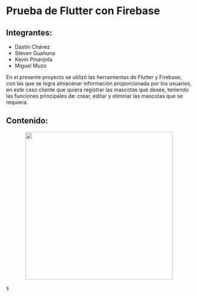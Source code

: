 # Prueba de Flutter con Firebase

## Integrantes: 
- Dastin Chávez
- Steven Guañuna
- Kevin Pinanjota
- Miguel Muzo

En el presente proyecto se utilizó las herramientas de Flutter y Firebase, con las que se logra almacenar información proporcionada por los usuarios, en este caso cliente que quiera registrar las mascotas que desee, teniendo las funciones principales de: crear, editar y eliminar las mascotas que se requiera.  

## Contenido: 

<p align="center"><img src ="blob:https://web.whatsapp.com/1ea9395f-3498-4f29-a3b0-efe7a2ff5dfb" width="400"/></p>
s
